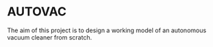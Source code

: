 # AUTOVAC
The aim of this project is to design a working model of an autonomous vacuum cleaner from scratch.
